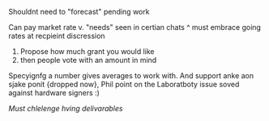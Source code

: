 Shouldnt need to "forecast" pending work

Can pay market rate v. "needs" seen in certian chats
         ^ must embrace going rates at recpieint discression



1. Propose how much grant you would like
2. then people vote with an amount in mind

Specyignfg a number gives averages to work with. And support anke aon sjake ponit {dropped now}, Phil point on the Laboratboty issue soved against hardware signers :)


_Must chlelenge hving delivarables_
